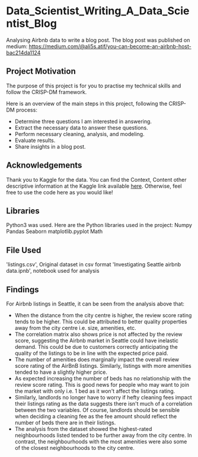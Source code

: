 # Data_Scientist_Writing_A_Data_Scientist_Blog
Analysing Airbnb data to write a blog post. The blog post was published on medium: https://medium.com/@ali5s.atif/you-can-become-an-airbnb-host-bac214da1124

## Project Motivation
The purpose of this project is for you to practise my technical skills and follow the CRISP-DM framework.

Here is an overview of the main steps in this project, following the CRISP-DM process:
- Determine three questions I am interested in answering.
- Extract the necessary data to answer these questions.
- Perform necessary cleaning, analysis, and modeling.
- Evaluate results.
- Share insights in a blog post.

## Acknowledgements
Thank you to Kaggle for the data. You can find the Context, Content other descriptive information at the Kaggle link available [here](https://www.kaggle.com/datasets/airbnb/seattle). Otherwise, feel free to use the code here as you would like!

## Libraries
Python3 was used. Here are the Python libraries used in the project:
Numpy
Pandas
Seaborn
matplotlib.pyplot
Math

## File Used
'listings.csv', Original dataset in csv format
'Investigating Seattle airbnb data.ipnb', notebook used for analysis

## Findings
For Airbnb listings in Seattle, it can be seen from the analysis above that:
- When the distance from the city centre is higher, the review score rating tends to be higher. This could be attributed to better quality properties away from the city centre i.e. size, amenities, etc.
- The correlation matrix also shows price is not affected by the review score, suggesting the Airbnb market in Seattle could have inelastic demand. This could be due to customers correctly anticipating the quality of the listings to be in line with the expected price paid.
- The number of amenities does marginally impact the overall review score rating of the AirBnB listings. Similarly, listings with more amenities tended to have a slightly higher price.
- As expected increasing the number of beds has no relationship with the review score rating. This is good news for people who may want to join the market with only i.e. 1 bed as it won't affect the listings rating.
- Similarly, landlords no longer have to worry if hefty cleaning fees impact their listings rating as the data suggests there isn't much of a correlation between the two variables. Of course, landlords should be sensible when deciding a cleaning fee as the fee amount should reflect the number of beds there are in their listings.
- The analysis from the dataset showed the highest-rated neighbourhoods listed tended to be further away from the city centre. In contrast, the neighbourhoods with the most amenities were also some of the closest neighbourhoods to the city centre.
